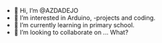 - 👋 Hi, I’m @AZDADEJO
- 👀 I’m interested in Arduino, -projects and coding.
- 🌱 I’m currently learning in primary school.
- 💞️ I’m looking to collaborate on ... What?

<!---
AZDADEJO/AZDADEJO is a ✨ special ✨ repository because its `README.md` (this file) appears on your GitHub profile.
You can click the Preview link to take a look at your changes.
--->
